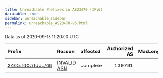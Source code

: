 ```yaml
---
title: Unreachable Prefixes in AS23470 (IPv6)
datatable: true
sidebar: unreachable_sidebar
permalink: unreachable_AS23470-v6.html
---
```


Data as of 2020-09-18 11:20:00 UTC


<div class="datatable-begin"></div>

| Prefix                                                         | Reason                                                                                                    | affected   |   Authorized AS |   MaxLength | Anchor                                       |   unreachable /48s |
|:---------------------------------------------------------------|:----------------------------------------------------------------------------------------------------------|:-----------|----------------:|------------:|:---------------------------------------------|-------------------:|
| [2405:f40:7fdd::/48](https://stat.ripe.net/2405:f40:7fdd::/48) | [INVALID ASN](https://rpki-validator.ripe.net/announcement-preview?asn=AS23470&prefix=2405:f40:7fdd::/48) | complete   |          139781 |          48 | [APNIC](unreachable_APNIC_RPKI_Root-v6.html) |                  1 |

<div class="datatable-end"></div>